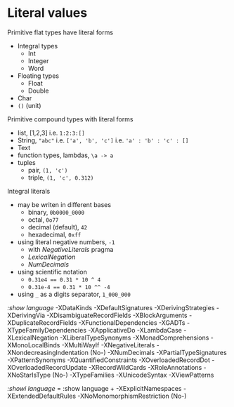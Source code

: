 # Literal values

Primitive flat types have literal forms
- Integral types
  - Int
  - Integer
  - Word
- Floating types
  - Float
  - Double
- Char
- `()` (unit)

Primitive compound types with literal forms
- list, [1,2,3] i.e. `1:2:3:[]`
- String, `"abc"` i.e. `['a', 'b', 'c']` i.e. `'a' : 'b' : 'c' : []`
- Text
- function types, lambdas, `\a -> a`
- tuples
  - pair, `(1, 'c')`
  - triple, `(1, 'c', 0.312)`

Integral literals
- may be writen in different bases
  - binary, `0b0000_0000`
  - octal, `0o77`
  - decimal (default), `42`
  - hexadecimal, `0xff`
- using literal negative numbers, `-1`
  - with *NegativeLiterals* pragma
  - *LexicalNegation*
  - *NumDecimals*
- using scientific notation
  - `0.31e4 == 0.31 * 10 ^ 4`
  - `0.31e-4 == 0.31 * 10 ^^ -4`
- using `_` as a digits separator, `1_000_000`




*:show language*
-XDataKinds
-XDefaultSignatures
-XDerivingStrategies
-XDerivingVia
-XDisambiguateRecordFields
-XBlockArguments
-XDuplicateRecordFields
-XFunctionalDependencies
-XGADTs
-XTypeFamilyDependencies
-XApplicativeDo
-XLambdaCase
-XLexicalNegation
-XLiberalTypeSynonyms
-XMonadComprehensions
-XMonoLocalBinds
-XMultiWayIf
-XNegativeLiterals
-XNondecreasingIndentation   (No-)
-XNumDecimals
-XPartialTypeSignatures
-XPatternSynonyms
-XQuantifiedConstraints
-XOverloadedRecordDot
-XOverloadedRecordUpdate
-XRecordWildCards
-XRoleAnnotations
-XNoStarIsType               (No-)
-XTypeFamilies
-XUnicodeSyntax
-XViewPatterns

*:showi language* = :show language +
-XExplicitNamespaces
-XExtendedDefaultRules
-XNoMonomorphismRestriction  (No-)
